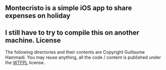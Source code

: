 Montecristo is a simple iOS app to share expenses on holiday
------------------------------------------------------------

I still have to try to compile this on another machine.
License
-------

The following directories and their contents are Copyright Guillaume Hammadi. You may reuse anything, all the code / content is published under the [WTFPL](http://sam.zoy.org/wtfpl/) license.
